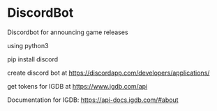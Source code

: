 # DiscordBot
Discordbot for announcing game releases

using python3

pip install discord

create discord bot at https://discordapp.com/developers/applications/

get tokens for IGDB at https://www.igdb.com/api

Documentation for IGDB: https://api-docs.igdb.com/#about
